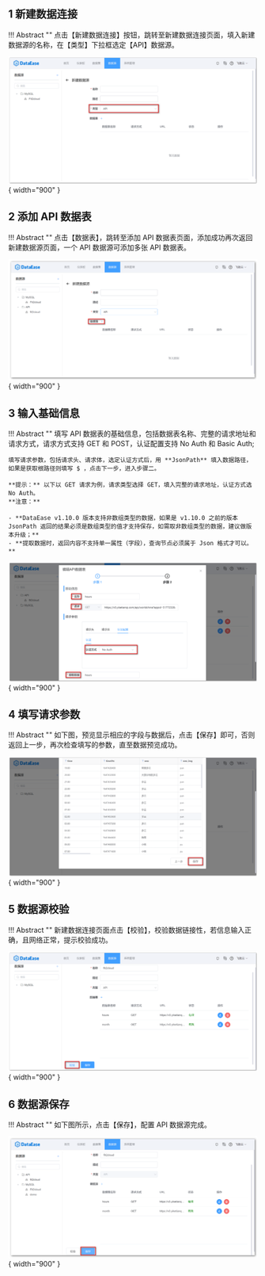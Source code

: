 ## 1 新建数据连接

!!! Abstract ""
    点击【新建数据连接】按钮，跳转至新建数据连接页面，填入新建数据源的名称，在【类型】下拉框选定【API】数据源。
 
![新增api数据源](../img/datasource_configuration/新增api数据源.png){ width="900" }

## 2 添加 API 数据表

!!! Abstract ""
    点击【数据表】，跳转至添加 API 数据表页面，添加成功再次返回新建数据源页面，一个 API 数据源可添加多张 API 数据表。

![数据表](../img/datasource_configuration/数据表.png){ width="900" }

## 3 输入基础信息

!!! Abstract ""
    填写 API 数据表的基础信息，包括数据表名称、完整的请求地址和请求方式，请求方式支持 GET 和 POST，认证配置支持 No Auth 和 Basic Auth;

    填写请求参数，包括请求头、请求体，选定认证方式后，用 **JsonPath** 填入数据路径，如果是获取根路径则填写 $ ，点击下一步，进入步骤二。

    **提示：** 以下以 GET 请求为例，请求类型选择 GET，填入完整的请求地址，认证方式选 No Auth。  
    **注意：**

    - **DataEase v1.10.0 版本支持非数组类型的数据，如果是 v1.10.0 之前的版本 JsonPath 返回的结果必须是数组类型的值才支持保存，如需取非数组类型的数据，建议做版本升级；**
    - **提取数据时，返回内容不支持单一属性（字段），查询节点必须属于 Json 格式才可以。**

![步骤一](../img/datasource_configuration/步骤一.png){ width="900" }

## 4 填写请求参数

!!! Abstract ""
    如下图，预览显示相应的字段与数据后，点击【保存】即可，否则返回上一步，再次检查填写的参数，直至数据预览成功。

![步骤二](../img/datasource_configuration/步骤二.png){ width="900" }

## 5 数据源校验

!!! Abstract ""
    新建数据连接页面点击【校验】，校验数据链接性，若信息输入正确，且网络正常，提示校验成功。

![校验api](../img/datasource_configuration/校验api数据源.png){ width="900" }

## 6 数据源保存

!!! Abstract ""
    如下图所示，点击【保存】，配置 API 数据源完成。

![](../img/datasource_configuration/保存api数据源.png){ width="900" }